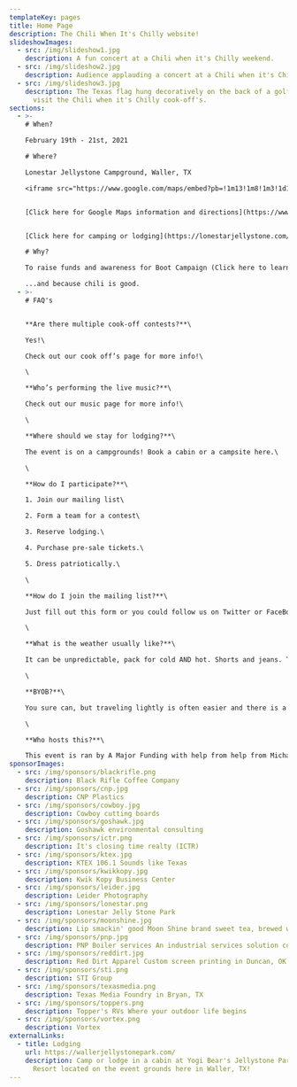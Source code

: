 ```yaml
---
templateKey: pages
title: Home Page
description: The Chili When It's Chilly website!
slideshowImages:
  - src: /img/slideshow1.jpg
    description: A fun concert at a Chili when it's Chilly weekend.
  - src: /img/slideshow2.jpg
    description: Audience applauding a concert at a Chili when it's Chilly weekend.
  - src: /img/slideshow3.jpg
    description: The Texas flag hung decoratively on the back of a golf cart used to
      visit the Chili when it's Chilly cook-off's.
sections:
  - >-
    # When?

    February 19th - 21st, 2021

    # Where?

    Lonestar Jellystone Campground, Waller, TX

    <iframe src="https://www.google.com/maps/embed?pb=!1m13!1m8!1m3!1d11911.231343668538!2d-95.99234371561347!3d30.019153551711405!3m2!1i1024!2i768!4f13.1!3m2!1m1!2sLone%20Star%20Jellystone!5e1!3m2!1sen!2sus!4v1604419828194!5m2!1sen!2sus" width="400" height="300" frameborder="0" style="border:0;" allowfullscreen="" aria-hidden="false" tabindex="0"></iframe>


    [Click here for Google Maps information and directions](https://www.google.com/maps/place/Lone+Star+Jellystone/@30.0194104,-95.9887512,17z/)


    [Click here for camping or lodging](https://lonestarjellystone.com/)

    # Why?

    To raise funds and awareness for Boot Campaign (Click here to learn more.)

    ...and because chili is good.
  - >-
    # FAQ's


    **Are there multiple cook-off contests?**\

    Yes!\

    Check out our cook off’s page for more info!\

    \

    **Who’s performing the live music?**\

    Check out our music page for more info!\

    \

    **Where should we stay for lodging?**\

    The event is on a campgrounds! Book a cabin or a campsite here.\

    \

    **How do I participate?**\

    1. Join our mailing list\

    2. Form a team for a contest\

    3. Reserve lodging.\

    4. Purchase pre-sale tickets.\

    5. Dress patriotically.\

    \

    **How do I join the mailing list?**\

    Just fill out this form or you could follow us on Twitter or FaceBook!\

    \

    **What is the weather usually like?**\

    It can be unpredictable, pack for cold AND hot. Shorts and jeans. Try to dress patriotically, this event is for raising funds for our veterans after all!\

    \

    **BYOB?**\

    You sure can, but traveling lightly is often easier and there is a well-stocked general store onsite.\

    \

    **Who hosts this?**\

    This event is ran by A Major Funding with help from help from Michael Wren, Alan Martin Jr, Kellie Outlaw, "Big Al" - Alan Martin Sr., and Zane Homesley
sponsorImages:
  - src: /img/sponsors/blackrifle.png
    description: Black Rifle Coffee Company
  - src: /img/sponsors/cnp.jpg
    description: CNP Plastics
  - src: /img/sponsors/cowboy.jpg
    description: Cowboy cutting boards
  - src: /img/sponsors/goshawk.jpg
    description: Goshawk environmental consulting
  - src: /img/sponsors/ictr.png
    description: It's closing time realty (ICTR)
  - src: /img/sponsors/ktex.jpg
    description: KTEX 106.1 Sounds like Texas
  - src: /img/sponsors/kwikkopy.jpg
    description: Kwik Kopy Business Center
  - src: /img/sponsors/leider.jpg
    description: Leider Photography
  - src: /img/sponsors/lonestar.png
    description: Lonestar Jelly Stone Park
  - src: /img/sponsors/moonshine.jpg
    description: Lip smackin' good Moon Shine brand sweet tea, brewed with real cane sugar in Austin, TX
  - src: /img/sponsors/pnp.jpg
    description: PNP Boiler services An industrial services solution company
  - src: /img/sponsors/reddirt.jpg
    description: Red Dirt Apparel Custom screen printing in Duncan, OK
  - src: /img/sponsors/sti.png
    description: STI Group
  - src: /img/sponsors/texasmedia.png
    description: Texas Media Foundry in Bryan, TX
  - src: /img/sponsors/toppers.png
    description: Topper's RVs Where your outdoor life begins
  - src: /img/sponsors/vortex.png
    description: Vortex
externalLinks:
  - title: Lodging
    url: https://wallerjellystonepark.com/
    description: Camp or lodge in a cabin at Yogi Bear's Jellystone Park Camp and
      Resort located on the event grounds here in Waller, TX!
---
```

